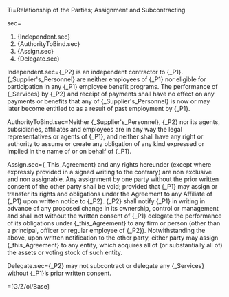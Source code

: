 Ti=Relationship of the Parties; Assignment and Subcontracting

sec=<ol><li>{Independent.sec}<li>{AuthorityToBind.sec}<li>{Assign.sec}<li>{Delegate.sec}</ol>

Independent.sec={_P2} is an independent contractor to {_P1}. {_Supplier's_Personnel} are neither employees of {_P1} nor eligible for participation in any {_P1} employee benefit programs. The performance of {_Services} by {_P2} and receipt of payments shall have no effect on any payments or benefits that any of {_Supplier's_Personnel} is now or may later become entitled to as a result of past employment by {_P1}.

AuthorityToBind.sec=Neither {_Supplier's_Personnel}, {_P2} nor its agents, subsidiaries, affiliates and employees are in any way the legal representatives or agents of {_P1}, and neither shall have any right or authority to assume or create any obligation of any kind expressed or implied in the name of or on behalf of {_P1}.

Assign.sec={_This_Agreement} and any rights hereunder (except where expressly provided in a signed writing to the contrary) are non exclusive and non assignable. Any assignment by one party without the prior written consent of the other party shall be void; provided that {_P1} may assign or transfer its rights and obligations under the Agreement to any Affiliate of {_P1} upon written notice to {_P2}. {_P2} shall notify {_P1} in writing in advance of any proposed change in its ownership, control or management and shall not without the written consent of {_P1} delegate the performance of its obligations under {_this_Agreement} to any firm or person (other than a principal, officer or regular employee of {_P2}). Notwithstanding the above, upon written notification to the other party, either party may assign {_this_Agreement} to any entity, which acquires all of (or substantially all of) the assets or voting stock of such entity.

Delegate.sec={_P2} may not subcontract or delegate any {_Services} without {_P1}’s prior written consent.

=[G/Z/ol/Base]
